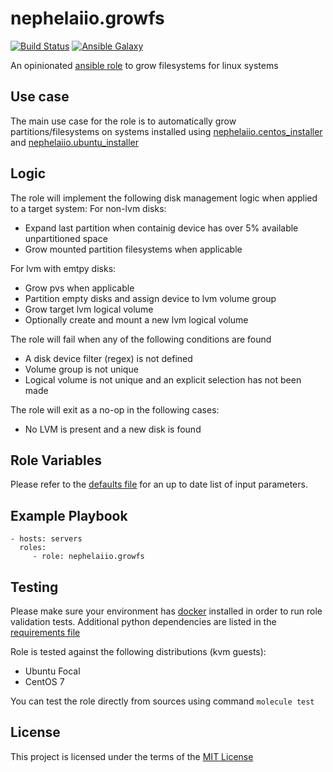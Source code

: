 # nephelaiio.growfs

[![Build Status](https://github.com/nephelaiio/ansible-role-growfs/workflows/CI/badge.svg)](https://github.com/nephelaiio/ansible-role-growfs/actions)
[![Ansible Galaxy](http://img.shields.io/badge/ansible--galaxy-nephelaiio.growfs.vim-blue.svg)](https://galaxy.ansible.com/nephelaiio/growfs/)

An opinionated [ansible role](https://galaxy.ansible.com/nephelaiio/growfs) to grow filesystems for linux systems

## Use case
The main use case for the role is to automatically grow partitions/filesystems on systems installed using [nephelaiio.centos_installer](https://galaxy.ansible.com/nephelaiio/centos_installer) and [nephelaiio.ubuntu_installer](https://galaxy.ansible.com/nephelaiio/ubuntu_installer)

## Logic

The role will implement the following disk management logic when applied to a target system:
For non-lvm disks:
* Expand last partition when containig device has over 5% available unpartitioned space
* Grow mounted partition filesystems when applicable

For lvm with emtpy disks:
* Grow pvs when applicable
* Partition empty disks and assign device to lvm volume group
* Grow target lvm logical volume
* Optionally create and mount a new lvm logical volume

The role will fail when any of the following conditions are found
* A disk device filter (regex) is not defined
* Volume group is not unique
* Logical volume is not unique and an explicit selection has not been made

The role will exit as a no-op in the following cases:
* No LVM is present and a new disk is found

## Role Variables

Please refer to the [defaults file](/defaults/main.yml) for an up to date list of input parameters.

## Example Playbook

```
- hosts: servers
  roles:
     - role: nephelaiio.growfs
```

## Testing

Please make sure your environment has [docker](https://www.docker.com) installed in order to run role validation tests. Additional python dependencies are listed in the [requirements file](https://github.com/nephelaiio/ansible-role-requirements/blob/master/requirements.txt)

Role is tested against the following distributions (kvm guests):

  * Ubuntu Focal
  * CentOS 7

You can test the role directly from sources using command ` molecule test `

## License

This project is licensed under the terms of the [MIT License](/LICENSE)
